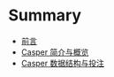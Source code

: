 # Summary

* [前言](README.md)
* [Casper 简介与概览](chapter1.md)
* [Casper 数据结构与投注](casper-shu-ju-jie-gou-yu-tou-zhu.md)

